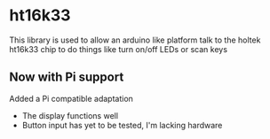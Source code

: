 # ht16k33
This library is used to allow an arduino like platform talk to the holtek ht16k33 chip
to do things like turn on/off LEDs or scan keys

## Now with Pi support
Added a Pi compatible adaptation

- The display functions well
- Button input has yet to be tested, I'm lacking hardware


